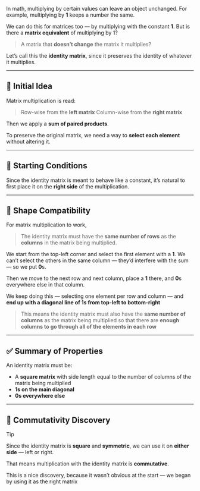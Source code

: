 In math, multiplying by certain values can leave an object unchanged.
For example, multiplying by **1** keeps a number the same.

We can do this for matrices too — by multiplying with the constant **1**.
But is there a **matrix equivalent** of multiplying by 1?
> A matrix that **doesn’t change** the matrix it multiplies?

Let’s call this the **identity matrix**, since it preserves the identity of whatever it multiplies.

---

## 🎯 Initial Idea

Matrix multiplication is read:
> Row-wise from the **left matrix**
> Column-wise from the **right matrix**

Then we apply a **sum of paired products**.

To preserve the original matrix, we need a way to **select each element** without altering it.

---

## 🧱 Starting Conditions

Since the identity matrix is meant to behave like a constant,
it’s natural to first place it on the **right side** of the multiplication.

---

## 📐 Shape Compatibility

For matrix multiplication to work,
> The identity matrix must have the **same number of rows** as the **columns** in the matrix being multiplied.

We start from the top-left corner and select the first element with a **1**.
We can’t select the others in the same column — they’d interfere with the sum — so we put **0**s.

Then we move to the next row and next column,
place a **1** there, and **0**s everywhere else in that column.

We keep doing this — selecting one element per row and column —
and **end up with a diagonal line of 1s from top-left to bottom-right**

> This means the identity matrix must also have the **same number of columns** as the matrix being multiplied so that there are **enough columns to go through all of the elements in each row**

---

## ✅ Summary of Properties

An identity matrix must be:

- A **square matrix** with side length equal to the number of columns of the matrix being multiplied
- **1s on the main diagonal**
- **0s everywhere else**

---

## 🔁 Commutativity Discovery

> [!tip]
> Since the identity matrix is **square** and **symmetric**,
we can use it on **either side** — left or right.
>
> That means multiplication with the identity matrix is **commutative**.

This is a nice discovery, because it wasn’t obvious at the start —
we began by using it as the right matrix

